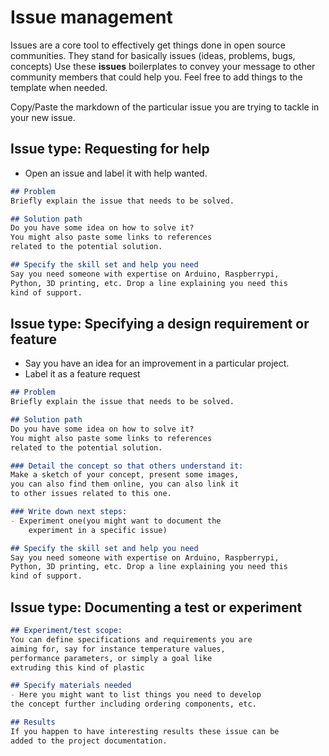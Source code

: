 # Issue management
Issues are a core tool to effectively get things done in open source communities. They stand for basically issues (ideas, problems, bugs, concepts) Use these **issues** boilerplates to convey your message to other community members that could help you. Feel free to add things to the template when needed.

Copy/Paste the markdown of the particular issue you are trying to tackle in your new issue.

## Issue type: Requesting for help
- Open an issue and label it with help wanted.
```md
## Problem
Briefly explain the issue that needs to be solved.

## Solution path
Do you have some idea on how to solve it? 
You might also paste some links to references 
related to the potential solution.

## Specify the skill set and help you need
Say you need someone with expertise on Arduino, Raspberrypi,
Python, 3D printing, etc. Drop a line explaining you need this
kind of support.
```

## Issue type: Specifying a design requirement or feature
- Say you have an idea for an improvement in a particular project.
- Label it as a feature request

```md
## Problem
Briefly explain the issue that needs to be solved.

## Solution path
Do you have some idea on how to solve it? 
You might also paste some links to references 
related to the potential solution.

### Detail the concept so that others understand it:
Make a sketch of your concept, present some images, 
you can also find them online, you can also link it 
to other issues related to this one.

### Write down next steps:
- Experiment one(you might want to document the 
    experiment in a specific issue)

## Specify the skill set and help you need
Say you need someone with expertise on Arduino, Raspberrypi,
Python, 3D printing, etc. Drop a line explaining you need this
kind of support.
```

## Issue type: Documenting a test or experiment
```md
## Experiment/test scope:
You can define specifications and requirements you are 
aiming for, say for instance temperature values, 
performance parameters, or simply a goal like
extruding this kind of plastic 

## Specify materials needed
- Here you might want to list things you need to develop 
the concept further including ordering components, etc. 

## Results
If you happen to have interesting results these issue can be
added to the project documentation.

```



